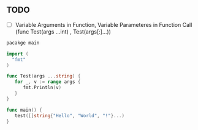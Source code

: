 ## TODO
- [ ] Variable Arguments in Function, Variable Parameteres in Function Call (func Test(args ...int) , Test(args[:]...)) 
```go
pacakge main

import (
  "fmt"
)

func Test(args ...string) {
   for _, v := range args {
      fmt.Println(v)
   }
}

func main() {
   test([]string{"Hello", "World", "!"}...)
}
```

